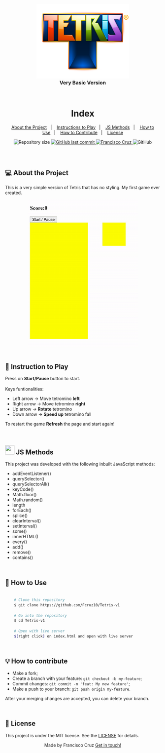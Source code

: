 <h3 align="center">
    <img alt="Logo" title="#logo" width="300px" src="./public/assets/TetrisLogo.png">
    <br>
    <b>Very Basic Version</b>  
    <br>
</h3>

<br />

<h1 align="center">Index</h1>

<p align="center">
  <a href="#about">About the Project</a>&nbsp;&nbsp;&nbsp;|&nbsp;&nbsp;&nbsp;
  <a href="#instructions">Instructions to Play</a>&nbsp;&nbsp;&nbsp;|&nbsp;&nbsp;&nbsp;
  <a href="#methods">JS Methods</a>&nbsp;&nbsp;&nbsp;|&nbsp;&nbsp;&nbsp;
  <a href="#how-to-use">How to Use</a>&nbsp;&nbsp;&nbsp;|&nbsp;&nbsp;&nbsp;
  <a href="#how-to-contribute">How to Contribute</a>&nbsp;&nbsp;&nbsp;|&nbsp;&nbsp;&nbsp;
  <a href="#license">License</a>
</p>

<p align="center">

  <img alt="Repository size" src="https://img.shields.io/github/repo-size/Fcruz10/Tetris-v1">
  
  <a href="https://github.com/Fcruz10/Tetris-v1/commits/master">
    <img alt="GitHub last commit" src="https://img.shields.io/github/last-commit/Fcruz10/Tetris-v1">
  </a>

  <a href="https://www.linkedin.com/in/francisco-cruz-074208140/" >
    <img alt="Francisco Cruz" src="https://img.shields.io/badge/Francisco-in-%230072b1">
  </a>
  <a>
    <img alt="GitHub" src="https://img.shields.io/github/license/Fcruz10/tetris-v1?color=%20%237159c1">

</p>

<br />
<br />

<a id="about"></a>
## :computer: About the Project

This is a very simple version of Tetris that has no styling. My first game ever created.

<div align="center">
  <img src="./public/assets/GamePreview.gif">
</div>

<br />

<a id="instructions"></a>
## :bookmark_tabs: Instruction to Play

Press on **Start/Pause** button to start. 
<br />
<br />
Keys funtionalities:
* Left arrow &rarr; Move tetromino **left**
* Right arrow &rarr; Move tetromino **right**
* Up arrow &rarr; **Rotate** tetromino
* Down arrow &rarr; **Speed up** tetromino fall

To restart the game **Refresh** the page and start again!

<br />

<a id="methods"></a>
<h2><a href="https://www.javascript.com/"><img width="30" height="30" src="https://external-content.duckduckgo.com/iu/?u=https%3A%2F%2Fxabikos.gallerycdn.vsassets.io%2Fextensions%2Fxabikos%2Fjavascriptsnippets%2F1.7.2%2F1545658667284%2FMicrosoft.VisualStudio.Services.Icons.Default&f=1&nofb=1"></a> JS Methods</h2>

This project was developed with the following inbuilt JavaScript methods:
* addEventListener()
* querySelector()
* querySelectorAll()
* keyCode()
* Math.floor()
* Math.random()
* length
* forEach()
* splice()
* clearInterval()
* setInterval()
* some()
* innerHTML()
* every()
* add()
* remove()
* contains()

<br />

<a id="how-to-use"></a>
## :open_file_folder: How to Use

```bash

    # Clone this repository
    $ git clone https://github.com/Fcruz10/Tetris-v1

    # Go into the repository
    $ cd Tetris-v1
    
    # Open with live server
    $(right click) on index.html and open with live server
```

<br />

<a id="how-to-contribute"></a>
## :bulb: How to contribute

-  Make a fork;
-  Create a branch with your feature: `git checkout -b my-feature`;
-  Commit changes: `git commit -m 'feat: My new feature'`;
-  Make a push to your branch: `git push origin my-feature`.

After your merging changes are accepted, you can delete your branch.

<br />

<a id="license"></a>
## :memo: License

This project is under the MIT license. See the [LICENSE](https://github.com/Fcruz10/Tetris-v1/blob/master/LICENSE) for details.

<p align="center"> Made by Francisco Cruz <a href="https://www.linkedin.com/in/francisco-cruz-074208140/"> Get in touch! </a> </p>
